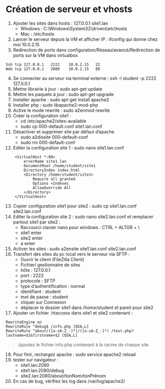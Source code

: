 # Création de serveur et vhosts

1. Ajouter les sites dans hosts : 127.0.0.1 site1.lan
    + Windows : C:\Windows\System32\drivers\etc\hosts
	+ Mac : /etc/hosts
2. Lancer le serveur depuis la VM et afficher IP : ifconfig qui donne chez moi 10.0.2.15
3.  Redirection de ports dans configuration/Réseau/avancé/Redirection de ports sur la VM dans virtualbox
```
Ssh	tcp	127.0.0.1	2222	10.0.2.15	22
Web	tcp	127.0.0.1	2080	10.0.2.15	80
```
4. Se connecter au serveur via terminal externe : ssh -l student -p 2222 127.0.0.1
5. Mettre librairie à jour : sudo apt-get update
6. Mettre les paquets à jour : sudo apt-get upgrade
7. Installer apache : sudo apt-get install apache2
8. Installer php : sudo libapache2-mod-php
9. Active le mode rewrite : sudo a2enmod rewrite
10. Créer la configuration site1 :
    + cd /etc/apache2/sites-available
    + sudo cp 000-default.conf site1.lan.conf
11. Désactiver et supprimer site par défaut d’apache
    + sudo a2dissite 000-default-conf
    + sudo rm 000-default-conf
12. Editer la configuration site 1 : sudo nano site1.lan.conf
```
    <VirtualHost *:80>
        erverName site1.lan
        DocumentRoot /home/student/site1
        DirectoryIndex index.html
        <Directory /home/student/site1>
            Require all granted
            Options +Indexes
            AllowOverride All
        </Directory>
    </VirtualHost>
```
13. Copier configuration site1 pour site2 : sudo cp site1.lan.conf site2.lan.conf
14. Editer la configuration site 2 : sudo nano site2.lan.conf et remplacer partout site1 par site2 :
    + Raccourci clavier nano pour windows : CTRL + ALTGR + \
    + site1 enter
    + site2 enter
    + a enter
15. Activer les sites : sudo a2ensite site1.lan.conf site2.lan.conf
16. Transfert des sites du pc local vers le serveur via SFTP :
    + Ouvrir le client (FileZilla Client)
    + Fichier/ gestionnaire de sites
    + hôte : 127.0.0.1
    + port : 2222
    + protocole : SFTP
    + type d’authentification : normal
    + identifiant : student
    + mot de passe : student
    + cliquer sur Connexion
    + déplacer le dossier site1 dans /home/student et pareil pour site2
17. Ajouter un fichier .htaccess dans site1 et site2 contenant :
```
RewriteEngine on
RewriteRule ^debug$ /info.php [QSA,L]
RewriteRule ^about/([a-zA-Z_-]*)/([a-zA-Z_-]*) /test.php?lastname=$1&firstname=$2 [QSA,L]
```
> (ajoutez le fichier info.php contenant <?php  phpinfo();  ?>  à la racine de chaque site
18. Pour finir, rechargez apache : sudo service apache2 reload
19. tester sur navigateur :
    + site1.lan:2080
    + site1.lan:2080/debug
    + site2.lan:2080/about/tonNom/tonPrénom
20. En cas de bug, vérifiez les log dans /var/log/apache2/

